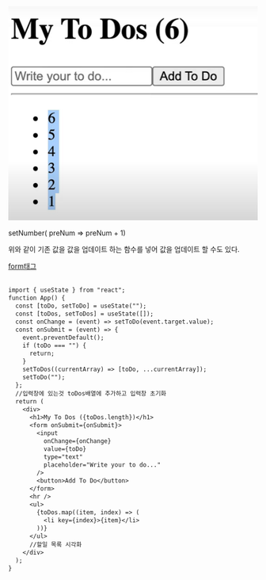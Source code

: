 ![img](../../img/1231234.PNG)

setNumber( preNum => preNum + 1)

 위와 같이 기존 값을 값을 업데이트 하는 함수를 넣어 값을 업데이트 할 수도 있다.

[form태그](https://www.nextree.co.kr/p8428/)

```

import { useState } from "react";
function App() {
  const [toDo, setToDo] = useState("");
  const [toDos, setToDos] = useState([]);
  const onChange = (event) => setToDo(event.target.value);
  const onSubmit = (event) => {
    event.preventDefault();
    if (toDo === "") {
      return;
    }
    setToDos((currentArray) => [toDo, ...currentArray]);
    setToDo("");
  };
  //입력창에 있는것 toDos배열에 추가하고 입력창 초기화
  return (
    <div>
      <h1>My To Dos ({toDos.length})</h1>
      <form onSubmit={onSubmit}>
        <input
          onChange={onChange}
          value={toDo}
          type="text"
          placeholder="Write your to do..."
        />
        <button>Add To Do</button>
      </form>
      <hr />
      <ul>
        {toDos.map((item, index) => (
          <li key={index}>{item}</li>
        ))}
      </ul>
      //할일 목록 시각화
    </div>
  );
}

```
